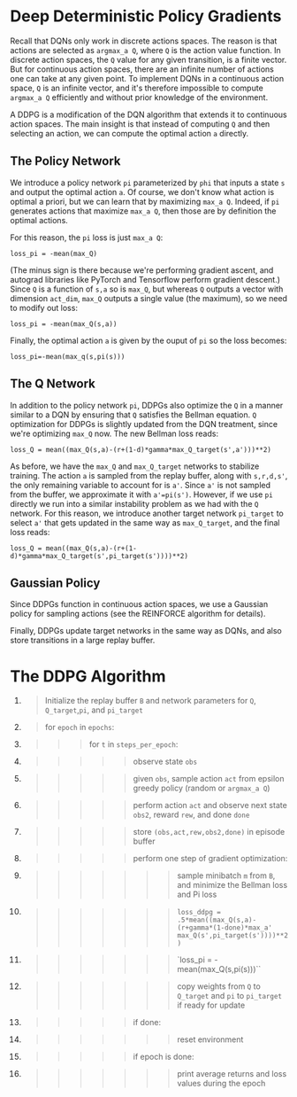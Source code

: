 # Deep Deterministic Policy Gradients

Recall that DQNs only work in discrete actions spaces. The reason is that actions are selected as `argmax_a Q`, where `Q` is the action value function. In discrete action spaces, the `Q` value for any given transition, is a finite vector. But for continuous action spaces, there are an infinite number of actions one can take at any given point. To implement DQNs in a continuous action space, `Q` is an infinite vector, and it's therefore impossible to compute `argmax_a Q` efficiently and without prior knowledge of the environment.

A DDPG is a modification of the DQN algorithm that extends it to continuous action spaces. The main insight is that instead of computing `Q` and then selecting an action, we can compute the optimal action `a` directly.

## The Policy Network

We introduce a policy network `pi` parameterized by `phi` that inputs a state `s` and output the optimal action `a`. Of course, we don't know what action is optimal a priori, but we can learn that by maximizing `max_a Q`. Indeed, if `pi` generates actions that maximize `max_a Q`, then those are by definition the optimal actions.

For this reason, the `pi` loss is just `max_a Q`:

`loss_pi = -mean(max_Q)`

(The minus sign is there because we're performing gradient ascent, and autograd libraries like PyTorch and Tensorflow perform gradient descent.) Since `Q` is a function of `s,a` so is `max_Q`, but whereas `Q` outputs a vector with dimension `act_dim`, `max_Q` outputs a single value (the maximum), so we need to modify out loss:

`loss_pi = -mean(max_Q(s,a))`

Finally, the optimal action `a` is given by the ouput of `pi` so the loss becomes:

`loss_pi=-mean(max_q(s,pi(s)))`


## The Q Network

In addition to the policy network `pi`, DDPGs also optimize the `Q` in a manner similar to a DQN by ensuring that `Q` satisfies the Bellman equation. `Q` optimization for DDPGs is slightly updated from the DQN treatment, since we're optimizing `max_Q` now. The new Bellman loss reads:

`loss_Q = mean((max_Q(s,a)-(r+(1-d)*gamma*max_Q_target(s',a')))**2)`

As before, we have the `max_Q` and `max_Q_target` networks to stabilize training. The action `a` is sampled from the replay buffer, along with `s,r,d,s'`, the only remaining variable to account for is `a'`. Since `a'` is not sampled from the buffer, we approximate it with `a'=pi(s')`. However, if we use `pi` directly we run into a similar instability problem as we had with the `Q` network. For this reason, we introduce another target network `pi_target` to select `a'` that gets updated in the same way as `max_Q_target`, and the final loss reads:

`loss_Q = mean((max_Q(s,a)-(r+(1-d)*gamma*max_Q_target(s',pi_target(s'))))**2)`

## Gaussian Policy

Since DDPGs function in continuous action spaces, we use a Gaussian policy for sampling actions (see the REINFORCE algorithm for details).

Finally, DDPGs update target networks in the same way as DQNs, and also store transitions in a large replay buffer.

# The DDPG Algorithm

1. > Initialize the replay buffer `B` and network parameters for `Q`, `Q_target`,`pi`, and `pi_target`
2. > for `epoch` in `epochs`:
3. >>> for `t` in `steps_per_epoch`:
4. >>>>> observe state `obs`
5. >>>>> given `obs`, sample action `act` from epsilon greedy policy (random or `argmax_a Q`)
6. >>>>> perform action `act` and observe next state `obs2`, reward `rew`, and done `done`
7. >>>>> store `(obs,act,rew,obs2,done)` in episode buffer
8. >>>>> perform one step of gradient optimization:
9. >>>>>>> sample minibatch `m` from `B`, and minimize the Bellman loss and Pi loss
10. >>>>>>> `loss_ddpg = .5*mean((max_Q(s,a)-(r+gamma*(1-done)*max_a' max_Q(s',pi_target(s'))))**2)`
12. >>>>>>> `loss_pi = -mean(max_Q(s,pi(s)))``
12. >>>>>>> copy weights from `Q` to `Q_target` and `pi` to `pi_target` if ready for update
11. >>>>> if done:
12. >>>>>>> reset environment
13. >>>>> if epoch is done:
14. >>>>>>> print average returns and loss values during the epoch
